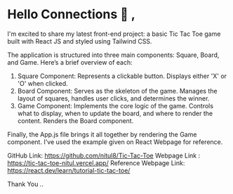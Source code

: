 <h1>Hello Connections 👋 ,</h1>

I'm excited to share my latest front-end project: a basic Tic Tac Toe game built with React JS and styled using Tailwind CSS.

The application is structured into three main components: Square, Board, and Game. Here’s a brief overview of each:

1. Square Component:
   Represents a clickable button.
   Displays either 'X' or 'O' when clicked.
2. Board Component:
   Serves as the skeleton of the game.
   Manages the layout of squares, handles user clicks, and determines the winner.
3. Game Component:
   Implements the core logic of the game.
   Controls what to display, when to update the board, and where to render the content.
   Renders the Board component.

Finally, the App.js file brings it all together by rendering the Game component. I've used the example given on React Webpage for reference.

GitHub Link: https://github.com/nitul8/Tic-Tac-Toe
Webpage Link : https://tic-tac-toe-nitul.vercel.app/
Reference Webpage Link: https://react.dev/learn/tutorial-tic-tac-toe/

Thank You ..
